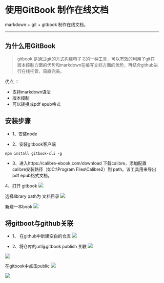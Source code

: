 # 使用GitBook 制作在线文档

markdown + git + gitbook 制作在线文档。

***

## 为什么用GitBook

> gitbook 是通过git的方式构建电子书的一种工具，可以有效的利用了git在版本控制方面的优势和markdown在编写文档方面的优势，再结合github进行在线托管，简直完美。

优点 ：
* 支持markdown语法
* 版本控制
* 可以转换成pdf epub格式


## 安装步骤

* 1、安装node

* 2、安装gitbook客户端


```
npm install gitbook-cli -g
```

* 3、进入https://calibre-ebook.com/download 下载calibre，添加配置calibre安装路径（如C:\Program Files\Calibre2）到 path。该工具用来导出pdf epub格式文档。


4、打开 gitbook
![](/assets/2018-11-25_222019.jpg)

选择library path为 文档目录
![](/assets/2018-11-25_222225.jpg)

新建一本book
![](/assets/2018-11-25_222428.jpg)

## 将gitboot与github关联

* 1、 在github中新建空白的仓库
![](/assets/2018-11-25_222746.jpg)

* 2、将仓库的url与gitbook publish 关联
![](/assets/2018-11-25_222929.jpg)

![](/assets/2018-11-25_223102.jpg)

在gitbook中点击public
![](/assets/2018-11-25_223413.jpg)

![](/assets/2018-11-25_223157.jpg)

